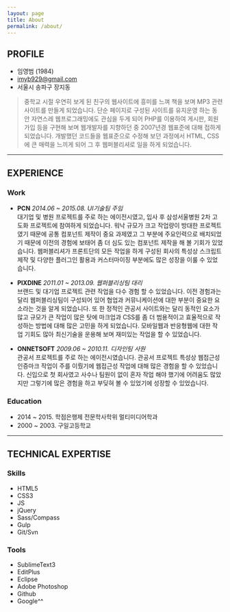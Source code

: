 ```yaml
---
layout: page
title: About
permalink: /about/
---
```




## PROFILE

- 임영범 (1984)
- imyb929@gmail.com
- 서울시 송파구 장지동

> 중학교 시절 우연히 보게 된 친구의 웹사이트에 흥미를 느껴 책을 보며 MP3 관련 사이트를 만들게 되었습니다. 단순 페이지로 구성된 사이트를 유지운영 하는 동안 자연스레 웹프로그래밍에도 관심을 두게 되어 PHP를 이용하여 게시판, 회원가입 등을 구현해 보며 웹개발자를 지향하던 중 2007년경 웹표준에 대해 접하게 되었습니다. 개발했던 코드들을 웹표준으로 수정해 보던 과정에서 HTML, CSS 에 큰 매력을 느끼게 되어 그 후 웹퍼블리셔로 일을 하게 되었습니다.





***





## EXPERIENCE

### Work

- **PCN**
  *2014.06 ~ 2015.08. UI기술팀 주임*<br>
  대기업 및 병원 프로젝트를 주로 하는 에이전시였고, 입사 후 삼성서울병원 2차 고도화 프로젝트에 참여하게 되었습니다. 워낙 규모가 크고 작업량이 방대한 프로젝트였기 때문에 공통 컴포넌트 제작이 중요 과제였고 그 부분에 주요인력으로 배치되었기 때문에 이전의 경험에 보태어 좀 더 심도 있는 컴포넌트 제작을 해 볼 기회가 있었습니다. 웹퍼블리셔가 프론트단의 모든 작업을 하게 구성된 회사의 특성상 스크립트 제작 및 다양한 플러그인 활용과 커스터마이징 부분에도 많은 성장을 이룰 수 있었습니다.

- **PIXDINE**
  *2011.01 ~ 2013.09. 웹퍼블리싱팀 대리*<br>
  브랜드 및 대기업 프로젝트 관련 작업을 다수 경험 할 수 있었습니다. 이전 경험과는 달리 웹퍼블리싱팀이 구성되어 있어 협업과 커뮤니케이션에 대한 부분이 중요한 요소라는 것을 알게 되었습니다. 또 한 정적인 관공서 사이트와는 달리 동적인 요소가 많고 규모가 큰 작업이 많은 탓에 마크업과 CSS를 좀 더 범용적이고 효율적으로 작성하는 방법에 대해 많은 고민을 하게 되었습니다. 모바일웹과 반응형웹에 대한 작업 기회도 많아 최신기술을 운용해 보며 재미있는 작업을 할 수 있었습니다.

- **ONNETSOFT**
  *2009.06 ~ 2010.11. 디자인팀 사원*<br>
  관공서 프로젝트를 주로 하는 에이전시였습니다. 관공서 프로젝트 특성상 웹접근성 인증마크 작업이 주를 이뤘기에 웹접근성 작업에 대해 많은 경험을 할 수 있었습니다. 신입으로 첫 회사였고 사수나 팀원이 없이 혼자 작업 해야 했기에 어려움도 많았지만 그렇기에 많은 경험을 하고 부딪혀 볼 수 있었기에 성장할 수 있었습니다.


### Education
- 2014 ~ 2015. 학점은행제 전문학사학위 멀티미디어학과
- 2000 ~ 2003. 구일고등학교





***





## TECHNICAL EXPERTISE

### Skills
- HTML5
- CSS3
- JS
- jQuery
- Sass/Compass
- Gulp
- Git/Svn


### Tools
- SublimeText3
- EditPlus
- Eclipse
- Adobe Photoshop
- Github
- Google^^